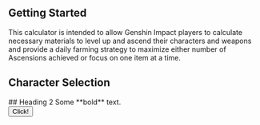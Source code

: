 ## Getting Started
This calculator is intended to allow Genshin Impact players to calculate necessary materials to level up and ascend their characters and weapons
and provide a daily farming strategy to maximize either number of Ascensions achieved or focus on one item at a time.

## Character Selection
<div class="something" markdown="1">
  ## Heading 2
  Some **bold** text.
</div>
<button type="button" markdown = "1">Click!</button>
